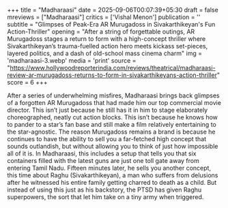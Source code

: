 +++
title = "Madharaasi"
date = 2025-09-06T00:07:39+05:30
draft = false
mreviews = ["Madharaasi"]
critics = ['Vishal Menon']
publication = ''
subtitle = "Glimpses of Peak-Era AR Murugadoss in Sivakarthikeyan's Fun Action-Thriller"
opening = "After a string of forgettable outings, AR Murugadoss stages a return to form with a high-concept thriller where Sivakarthikeyan’s trauma-fuelled action hero meets kickass set-pieces, layered politics, and a dash of old-school mass cinema charm"
img = 'madharaasi-3.webp'
media = 'print'
source = "https://www.hollywoodreporterindia.com/reviews/theatrical/madharaasi-review-ar-murugadoss-returns-to-form-in-sivakarthikeyans-action-thriller"
score = 6
+++

After a series of underwhelming misfires, Madharaasi brings back glimpses of a forgotten AR Murugadoss that had made him our top commercial movie director. This isn’t just because he still has it in him to stage elaborately choreographed, neatly cut action blocks. This isn’t because he knows how to pander to a star’s fan base and still make a film relatively entertaining to the star-agnostic. The reason Murugadoss remains a brand is because he continues to have the ability to sell you a far-fetched high concept that sounds outlandish, but without allowing you to think of just how impossible all of it is. In Madharaasi, this includes a setup that tells you that six containers filled with the latest guns are just one toll gate away from entering Tamil Nadu. Fifteen minutes later, he sells you another concept, this time about Raghu (Sivakarthikeyan), a man who suffers from delusions after he witnessed his entire family getting charred to death as a child. But instead of using this just as his backstory, the PTSD has given Raghu superpowers, the sort that let him take on a tiny army when triggered.
